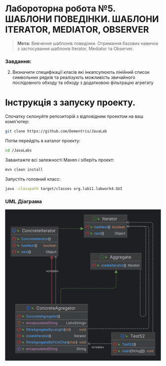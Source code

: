 # Лабороторна робота №5. ШАБЛОНИ ПОВЕДІНКИ. ШАБЛОНИ ITERATOR, MEDIATOR, OBSERVER

> **Мета:** Вивчення шаблонів поведінки. Отримання базових навичок з
застосування шаблонів Iterator, Mediator та Observer.

### Завдання:
2. Визначити специфікації класів які інкапсулюють лінійний список
   символьних рядків та реалізують можливість звичайного послідовного
   обходу та обходу з додатковою фільтрацію агрегату
# Інструкція з запуску проекту.

Спочатку склонуйте репозиторій з відповідним проектом на ваш комп'ютер:

```bash
git clone https://github.com/Dementris/JavaLab
```
Потім перейдіть в каталог проекту:

```bash
cd /JavaLabs
```
Завантажте всі залежності Maven і зіберіть проект:
```bash
mvn clean install
```

Запустіть головний класс:
```bash
java -classpath target/classes org.lab11.labwork4.GUI
```

### UML Діаграма
![VectorEditor](Test52.png)



